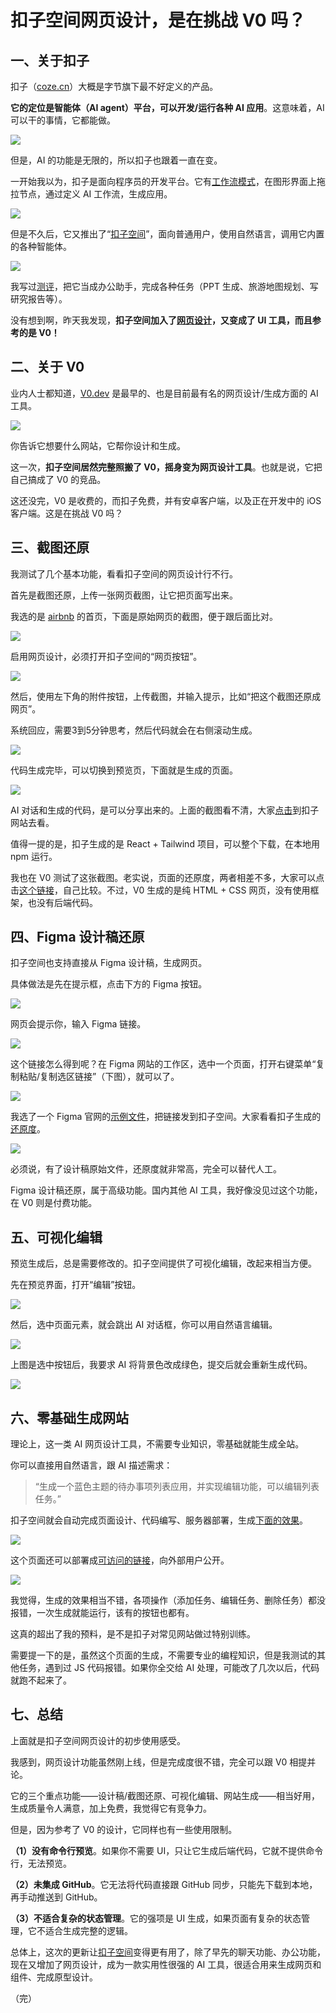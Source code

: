 # 扣子空间网页设计，是在挑战 V0 吗？

## 一、关于扣子

扣子（[coze.cn](https://www.coze.cn/)）大概是字节旗下最不好定义的产品。

**它的定位是智能体（AI agent）平台，可以开发/运行各种 AI 应用**。这意味着，AI 可以干的事情，它都能做。

![](https://cdn.beekka.com/blogimg/asset/202507/bg2025072301.webp)

但是，AI 的功能是无限的，所以扣子也跟着一直在变。

一开始我以为，扣子是面向程序员的开发平台。它有[工作流模式](https://www.ruanyifeng.com/blog/2024/12/no-code-ai-tutorial.html)，在图形界面上拖拉节点，通过定义 AI 工作流，生成应用。

![](https://cdn.beekka.com/blogimg/asset/202410/bg2024102708.webp)

但是不久后，它又推出了“[扣子空间](https://space.coze.cn/)”，面向普通用户，使用自然语言，调用它内置的各种智能体。

![](https://cdn.beekka.com/blogimg/asset/202504/bg2025042005.webp)

我写过[测评](https://www.ruanyifeng.com/blog/2025/04/coze-space.html)，把它当成办公助手，完成各种任务（PPT 生成、旅游地图规划、写研究报告等）。

没有想到啊，昨天我发现，**扣子空间加入了[网页设计](https://www.coze.cn/space-preview?)，又变成了 UI 工具，而且参考的是 V0！**

## 二、关于 V0

业内人士都知道，[V0.dev](https://v0.dev/) 是最早的、也是目前最有名的网页设计/生成方面的 AI 工具。

![](https://cdn.beekka.com/blogimg/asset/202507/bg2025072316.webp)

你告诉它想要什么网站，它帮你设计和生成。

这一次，**扣子空间居然完整照搬了 V0，摇身变为网页设计工具**。也就是说，它把自己搞成了 V0 的竞品。

这还没完，V0 是收费的，而扣子免费，并有安卓客户端，以及正在开发中的 iOS 客户端。这是在挑战 V0 吗？

## 三、截图还原

我测试了几个基本功能，看看扣子空间的网页设计行不行。

首先是截图还原，上传一张网页截图，让它把页面写出来。

我选的是 [airbnb](https://zh.airbnb.com/) 的首页，下面是原始网页的截图，便于跟后面比对。

![](https://cdn.beekka.com/blogimg/asset/202507/bg2025072304.webp)

启用网页设计，必须打开扣子空间的“网页按钮”。

![](https://cdn.beekka.com/blogimg/asset/202507/bg2025072317.webp)

然后，使用左下角的附件按钮，上传截图，并输入提示，比如“把这个截图还原成网页”。

系统回应，需要3到5分钟思考，然后代码就会在右侧滚动生成。

![](https://cdn.beekka.com/blogimg/asset/202507/bg2025072303.webp)

代码生成完毕，可以切换到预览页，下面就是生成的页面。

![](https://cdn.beekka.com/blogimg/asset/202507/bg2025072305.webp)

AI 对话和生成的代码，是可以分享出来的。上面的截图看不清，大家[点击](https://space.coze.cn/share-coding-expert/7530149783378723107)到扣子网站去看。

值得一提的是，扣子生成的是 React + Tailwind 项目，可以整个下载，在本地用 npm 运行。

我也在 V0 测试了这张截图。老实说，页面的还原度，两者相差不多，大家可以点击[这个链接](https://v0.dev/chat/snapshot-to-html-pJtk6hcILge)，自己比较。不过，V0 生成的是纯 HTML + CSS 网页，没有使用框架，也没有后端代码。

## 四、Figma 设计稿还原

扣子空间也支持直接从 Figma 设计稿，生成网页。

具体做法是先在提示框，点击下方的 Figma 按钮。

![](https://cdn.beekka.com/blogimg/asset/202507/bg2025072307.webp)

网页会提示你，输入 Figma 链接。

![](https://cdn.beekka.com/blogimg/asset/202507/bg2025072308.webp)

这个链接怎么得到呢？在 Figma 网站的工作区，选中一个页面，打开右键菜单“复制粘贴/复制选区链接”（下图），就可以了。

![](https://cdn.beekka.com/blogimg/asset/202507/bg2025072309.webp)

我选了一个 Figma 官网的[示例文件](https://www.figma.com/community/file/1071509847187590454)，把链接发到扣子空间。大家看看扣子生成的[还原度](https://space.coze.cn/share-coding-expert/7530175236215456015)。

![](https://cdn.beekka.com/blogimg/asset/202507/bg2025072310.webp)

必须说，有了设计稿原始文件，还原度就非常高，完全可以替代人工。

Figma 设计稿还原，属于高级功能。国内其他 AI 工具，我好像没见过这个功能，在 V0 则是付费功能。

## 五、可视化编辑

预览生成后，总是需要修改的。扣子空间提供了可视化编辑，改起来相当方便。

先在预览界面，打开“编辑”按钮。

![](https://cdn.beekka.com/blogimg/asset/202507/bg2025072311.webp)

然后，选中页面元素，就会跳出 AI 对话框，你可以用自然语言编辑。

![](https://cdn.beekka.com/blogimg/asset/202507/bg2025072312.webp)

上图是选中按钮后，我要求 AI 将背景色改成绿色，提交后就会重新生成代码。

![](https://cdn.beekka.com/blogimg/asset/202507/bg2025072318.webp)

## 六、零基础生成网站

理论上，这一类 AI 网页设计工具，不需要专业知识，零基础就能生成全站。

你可以直接用自然语言，跟 AI 描述需求：

> “生成一个蓝色主题的待办事项列表应用，并实现编辑功能，可以编辑列表任务。”

扣子空间就会自动完成页面设计、代码编写、服务器部署，生成[下面的效果](https://space.coze.cn/share-coding-expert/7530201401684214062)。

![](https://cdn.beekka.com/blogimg/asset/202507/bg2025072315.webp)

这个页面还可以部署成[可访问的链接](https://space.coze.cn/coding-expert-runtime/136000704258)，向外部用户公开。

![](https://cdn.beekka.com/blogimg/asset/202507/bg2025072313.webp)

我觉得，生成的效果相当不错，各项操作（添加任务、编辑任务、删除任务）都没报错，一次生成就能运行，该有的按钮也都有。

这真的超出了我的预料，是不是扣子对常见网站做过特别训练。

需要提一下的是，虽然这个页面的生成，不需要专业的编程知识，但是我测试的其他任务，遇到过 JS 代码报错。如果你全交给 AI 处理，可能改了几次以后，代码就跑不起来了。

## 七、总结

上面就是扣子空间网页设计的初步使用感受。

我感到，网页设计功能虽然刚上线，但是完成度很不错，完全可以跟 V0 相提并论。

它的三个重点功能——设计稿/截图还原、可视化编辑、网站生成——相当好用，生成质量令人满意，加上免费，我觉得它有竞争力。

但是，因为参考了 V0 的设计，它同样也有一些使用限制。

**（1）没有命令行预览**。如果你不需要 UI，只让它生成后端代码，它就不提供命令行，无法预览。

**（2）未集成 GitHub**。它无法将代码直接跟 GitHub 同步，只能先下载到本地，再手动推送到 GitHub。

**（3）不适合复杂的状态管理**。它的强项是 UI 生成，如果页面有复杂的状态管理，它不适合生成完整的逻辑。

总体上，这次的更新让[扣子空间](https://www.coze.cn/space-preview?)变得更有用了，除了早先的聊天功能、办公功能，现在又增加了网页设计，成为一款实用性很强的 AI 工具，很适合用来生成网页和组件、完成原型设计。

（完）
